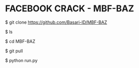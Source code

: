 # FACEBOOK CRACK - MBF-BAZ
$ git clone https://github.com/Basari-ID/MBF-BAZ




$ ls




$ cd MBF-BAZ




$ git pull




$ python run.py
